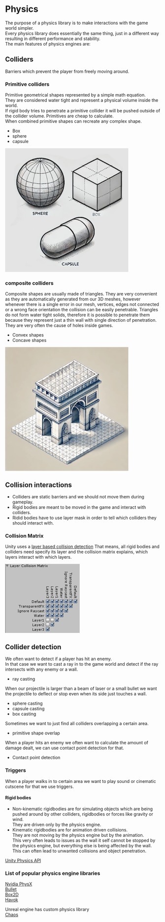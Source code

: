 # Physics

The purpose of a physics library is to make interactions with the game world simpler.  
Every physics library does essentially the same thing, just in a different way resulting in different performance and stability.  
The main features of physics engines are:

## Colliders
Barriers which prevent the player from freely moving around.

### Primitive colliders

Primitive geometrical shapes represented by a simple math equation.  
They are considered water tight and represent a physical volume inside the world.  
If rigid body tries to penetrate a primitive collider it will be pushed outside of the collider volume. Primitives are cheap to calculate.  
When combined primitive shapes can recreate any complex shape.  

- Box
- sphere
- capsule

<img src="../../img/physics_colliders.png" alt="physics colliders" height="400"/>

### composite colliders  

Composite shapes are usually made of triangles. They are very convenient as they are automatically generated from our 3D meshes, however whenever there is a single error in our mesh, vertices, edges not connected or a wrong face orientation the collision can be easily penetrable. Triangles do not form water tight solids, therefore it is possible to penetrate them 
because they represent just a thin wall with single direction of penetration. They are very often the cause of holes inside games.

- Convex shapes
- Concave shapes

<img src="../../img/physics_triangle_collider.png" alt="physics triangle collider" height="400"/>

## Collision interactions

- Colliders are static barriers and we should not move them during gameplay.
- Rigid bodies are meant to be moved in the game and interact with colliders.
- Ridid bodies have to use layer mask in order to tell which colliders they should interact with.

### Collision Matrix

Unity uses a [layer based collision detection](https://docs.unity3d.com/Manual/LayerBasedCollision.html)
That means, all rigid bodies and colliders need specify its layer and the collision matrix explains, which layers interact with which layers.

<img src="../../img/physics_layer_matrix.png" alt="physics layer matrix"/>

## Collider detection

We often want to detect if a player has hit an enemy.  
In that case we want to cast a ray in to the game world and detect if the ray intersects with any enemy or a wall.
- ray casting

When our projectile is larger than a beam of laser or a small bullet we want the projectile to deflect or stop even when its side just touches a wall.

- sphere casting
- capsule casting
- box casting

Sometimes we want to just find all colliders overlapping a certain area.
- primitive shape overlap

When a player hits an enemy we often want to calculate the amount of damage dealt, we can use contact point detection for that.
- Contact point detection

### Triggers

When a player walks in to certain area we want to play sound or cinematic cutscene for that we use triggers.

#### Rigid bodies

- Non-kinematic rigidbodies are for simulating objects which are being pushed around by other colliders, rigidbodies or forces like gravity or wind.  
They are driven only by the physics engine.  
- Kinematic rigidbodies are for animation driven collisions.  
They are not moving by the physics engine but by the animation.  
This very often leads to issues as the wall it self cannot be stopped by the physics engine, but everything else is being affected by the wall.  
This can often lead to unwanted collisions and object penetration.  

[Unity Physics API](https://docs.unity3d.com/ScriptReference/Physics.html)

### List of popular physics engine libraries

[Nvidia PhysX](https://github.com/NVIDIA-Omniverse/PhysX)  
[Bullet](https://github.com/bulletphysics/bullet3)  
[Box2D](https://box2d.org/)  
[Havok](https://www.havok.com/)  

Unreal engine has custom physics library  
[Chaos](https://dev.epicgames.com/documentation/en-us/unreal-engine/chaos-physics-overview?application_version=4.27)  

